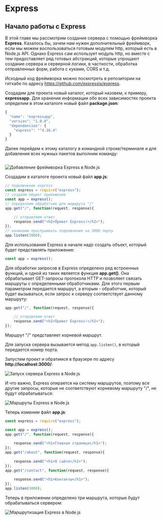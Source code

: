 # Express

## Начало работы с Express

В этой главе мы рассмотрим создание сервера с помощью фреймворка **Express**. Казалось бы, зачем нам нужен дополнительный фреймворк, 
если мы можем воспользоваться готовым модулем http, который есть в Node.js API. Однако Express сам использует модуль http, но вместе с тем предоставляет 
ряд готовых абстракций, которые упрощают создание сервера и серверной логики, в частности, обработка отправленных форм, работа с куками, CORS и т.д.

Исходный код фреймворка можно посмотреть в репозитории на гитхабе по адресу https://github.com/expressjs/express.

Создадим для проекта новый каталог, который назовем, к примеру, **expressapp**. Для хранения информации обо всех зависимостях проекта определим в 
этом каталоге новый файл **package.json**:

```js
{
  "name": "expressapp",
  "version": "1.0.0",
  "dependencies": {
    "express": "^4.16.4"
  }
}
```

Далее перейдем к этому каталогу в командной строке/терминале и для добавления всех нужных пакетов выполним команду:

```

```

![Добавление фреймворка Express в Node.js](https://metanit.com/web/nodejs/pics/4.1.png)

Создадим в каталоге проекта новый файл **app.js**:

```js
// подключение express
const express = require("express");
// создаем объект приложения
const app = express();
// определяем обработчик для маршрута "/"
app.get("/", function(request, response){
    
    // отправляем ответ
    response.send("<h2>Привет Express!</h2>");
});
// начинаем прослушивать подключения на 3000 порту
app.listen(3000);
```

Для использования Express в начале надо создать объект, который будет представлять приложение:

```js
const app = express();
```

Для обработки запросов в Express определено ряд встроенных функций, и одной из таких является функция **app.get()**. Она обрабатывает GET-запросы протокола 
HTTP и позволяет связать маршруты с определенными обработчиками. Для этого первым параметром передается маршрут, а вторым - обработчик, 
который будет вызываться, если запрос к серверу соответствует данному маршруту:

```js
app.get("/", function(request, response){
    
    // отправляем ответ
    response.send("<h2>Привет Express!</h2>");
});
```

Маршрут "/" представляет корневой маршрут.

Для запуска сервера вызывается метод `app.listen()`, в который передается номер порта.

Запустим проект и обратимся в браузере по адресу **http://localhost:3000/**:

![Запуск сервера Express в Node.js](https://metanit.com/web/nodejs/pics/4.2.png)

И что важно, Express опирается на систему маршрутов, поэтому все другие запросы, которые не соответствуют корневому маршруту "/", не будут обрабатываться:

![Маршруты Express в Node.js](https://metanit.com/web/nodejs/pics/4.3.png)

Теперь изменим файл **app.js**:

```js
const express = require("express");

const app = express();
app.get("/", function(request, response){
    
    response.send("<h1>Главная страница</h1>");
});
app.get("/about", function(request, response){
    
    response.send("<h1>О сайте</h1>");
});
app.get("/contact", function(request, response){
    
    response.send("<h1>Контакты</h1>");
});
app.listen(3000);
```

Теперь в приложении определено три маршрута, которые будут обрабатываться сервером:

![Маршрутизация Express в Node.js](https://metanit.com/web/nodejs/pics/4.4.png)

